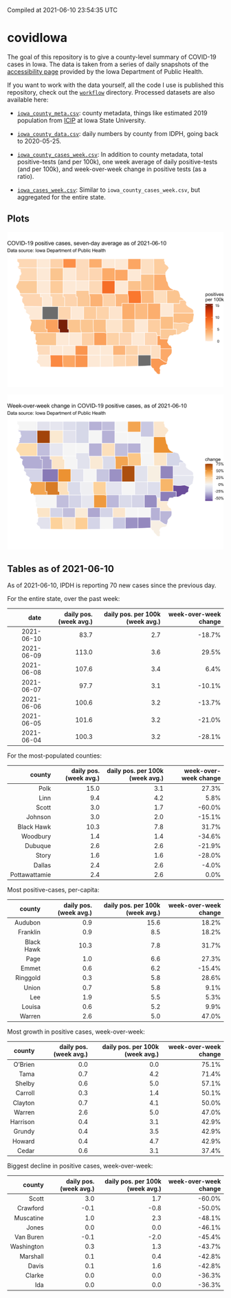 Compiled at 2021-06-10 23:54:35 UTC

<!-- README.md is generated from README.Rmd. Please edit that file -->

# covidIowa

<!-- badges: start -->

<!-- badges: end -->

The goal of this repository is to give a county-level summary of
COVID-19 cases in Iowa. The data is taken from a series of daily
snapshots of the [accessibility
page](https://coronavirus.iowa.gov/pages/access) provided by the Iowa
Department of Public Health.

If you want to work with the data yourself, all the code I use is
published this repository, check out the [`workflow`](workflow)
directory. Processed datasets are also available here:

  - [`iowa_county_meta.csv`](https://raw.githubusercontent.com/ijlyttle/covidIowa/master/workflow/data/99-publish/iowa_county_meta.csv):
    county metadata, things like estimated 2019 population from
    [ICIP](https://www.icip.iastate.edu/tables/population/counties-estimates)
    at Iowa State University.

  - [`iowa_county_data.csv`](https://raw.githubusercontent.com/ijlyttle/covidIowa/master/workflow/data/99-publish/iowa_county_data.csv):
    daily numbers by county from IDPH, going back to 2020-05-25.

  - [`iowa_county_cases_week.csv`](https://raw.githubusercontent.com/ijlyttle/covidIowa/master/workflow/data/99-publish/iowa_county_data.csv):
    In addition to county metadata, total positive-tests (and per 100k),
    one week average of daily positive-tests (and per 100k), and
    week-over-week change in positive tests (as a ratio).

  - [`iowa_cases_week.csv`](https://raw.githubusercontent.com/ijlyttle/covidIowa/master/workflow/data/99-publish/iowa_cases_week.csv):
    Similar to `iowa_county_cases_week.csv`, but aggregated for the
    entire state.

## Plots

![](workflow/data/99-publish/iowa_cases.png)

![](workflow/data/99-publish/iowa_change.png)

## Tables as of 2021-06-10

As of 2021-06-10, IPDH is reporting 70 new cases since the previous day.

For the entire state, over the past week:

|       date | daily pos. (week avg.) | daily pos. per 100k (week avg.) | week-over-week change |
| ---------: | ---------------------: | ------------------------------: | --------------------: |
| 2021-06-10 |                   83.7 |                             2.7 |               \-18.7% |
| 2021-06-09 |                  113.0 |                             3.6 |                 29.5% |
| 2021-06-08 |                  107.6 |                             3.4 |                  6.4% |
| 2021-06-07 |                   97.7 |                             3.1 |               \-10.1% |
| 2021-06-06 |                  100.6 |                             3.2 |               \-13.7% |
| 2021-06-05 |                  101.6 |                             3.2 |               \-21.0% |
| 2021-06-04 |                  100.3 |                             3.2 |               \-28.1% |

For the most-populated counties:

|        county | daily pos. (week avg.) | daily pos. per 100k (week avg.) | week-over-week change |
| ------------: | ---------------------: | ------------------------------: | --------------------: |
|          Polk |                   15.0 |                             3.1 |                 27.3% |
|          Linn |                    9.4 |                             4.2 |                  5.8% |
|         Scott |                    3.0 |                             1.7 |               \-60.0% |
|       Johnson |                    3.0 |                             2.0 |               \-15.1% |
|    Black Hawk |                   10.3 |                             7.8 |                 31.7% |
|      Woodbury |                    1.4 |                             1.4 |               \-34.6% |
|       Dubuque |                    2.6 |                             2.6 |               \-21.9% |
|         Story |                    1.6 |                             1.6 |               \-28.0% |
|        Dallas |                    2.4 |                             2.6 |                \-4.0% |
| Pottawattamie |                    2.4 |                             2.6 |                  0.0% |

Most positive-cases, per-capita:

|     county | daily pos. (week avg.) | daily pos. per 100k (week avg.) | week-over-week change |
| ---------: | ---------------------: | ------------------------------: | --------------------: |
|    Audubon |                    0.9 |                            15.6 |                 18.2% |
|   Franklin |                    0.9 |                             8.5 |                 18.2% |
| Black Hawk |                   10.3 |                             7.8 |                 31.7% |
|       Page |                    1.0 |                             6.6 |                 27.3% |
|      Emmet |                    0.6 |                             6.2 |               \-15.4% |
|   Ringgold |                    0.3 |                             5.8 |                 28.6% |
|      Union |                    0.7 |                             5.8 |                  9.1% |
|        Lee |                    1.9 |                             5.5 |                  5.3% |
|     Louisa |                    0.6 |                             5.2 |                  9.9% |
|     Warren |                    2.6 |                             5.0 |                 47.0% |

Most growth in positive cases, week-over-week:

|   county | daily pos. (week avg.) | daily pos. per 100k (week avg.) | week-over-week change |
| -------: | ---------------------: | ------------------------------: | --------------------: |
|  O’Brien |                    0.0 |                             0.0 |                 75.1% |
|     Tama |                    0.7 |                             4.2 |                 71.4% |
|   Shelby |                    0.6 |                             5.0 |                 57.1% |
|  Carroll |                    0.3 |                             1.4 |                 50.1% |
|  Clayton |                    0.7 |                             4.1 |                 50.0% |
|   Warren |                    2.6 |                             5.0 |                 47.0% |
| Harrison |                    0.4 |                             3.1 |                 42.9% |
|   Grundy |                    0.4 |                             3.5 |                 42.9% |
|   Howard |                    0.4 |                             4.7 |                 42.9% |
|    Cedar |                    0.6 |                             3.1 |                 37.4% |

Biggest decline in positive cases, week-over-week:

|     county | daily pos. (week avg.) | daily pos. per 100k (week avg.) | week-over-week change |
| ---------: | ---------------------: | ------------------------------: | --------------------: |
|      Scott |                    3.0 |                             1.7 |               \-60.0% |
|   Crawford |                  \-0.1 |                           \-0.8 |               \-50.0% |
|  Muscatine |                    1.0 |                             2.3 |               \-48.1% |
|      Jones |                    0.0 |                             0.0 |               \-46.1% |
|  Van Buren |                  \-0.1 |                           \-2.0 |               \-45.4% |
| Washington |                    0.3 |                             1.3 |               \-43.7% |
|   Marshall |                    0.1 |                             0.4 |               \-42.8% |
|      Davis |                    0.1 |                             1.6 |               \-42.8% |
|     Clarke |                    0.0 |                             0.0 |               \-36.3% |
|        Ida |                    0.0 |                             0.0 |               \-36.3% |
